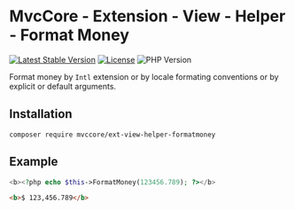 # MvcCore - Extension - View - Helper - Format Money

[![Latest Stable Version](https://img.shields.io/badge/Stable-v4.3.1-brightgreen.svg?style=plastic)](https://github.com/mvccore/ext-view-helper-formatmoney/releases)
[![License](https://img.shields.io/badge/Licence-BSD-brightgreen.svg?style=plastic)](https://mvccore.github.io/docs/mvccore/4.0.0/LICENCE.md)
![PHP Version](https://img.shields.io/badge/PHP->=5.4-brightgreen.svg?style=plastic)

Format money by `Intl` extension or by locale formating conventions or by explicit or default arguments.

## Installation
```shell
composer require mvccore/ext-view-helper-formatmoney
```

## Example
```php
<b><?php echo $this->FormatMoney(123456.789); ?></b>
```
```html
<b>$ 123,456.789</b>
```